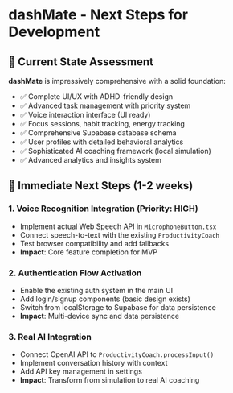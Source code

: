 # dashMate - Next Steps for Development

## 🎯 Current State Assessment

**dashMate** is impressively comprehensive with a solid foundation:
- ✅ Complete UI/UX with ADHD-friendly design
- ✅ Advanced task management with priority system
- ✅ Voice interaction interface (UI ready)
- ✅ Focus sessions, habit tracking, energy tracking
- ✅ Comprehensive Supabase database schema
- ✅ User profiles with detailed behavioral analytics
- ✅ Sophisticated AI coaching framework (local simulation)
- ✅ Advanced analytics and insights system

## 🚀 Immediate Next Steps (1-2 weeks)

### 1. **Voice Recognition Integration** (Priority: HIGH)
- Implement actual Web Speech API in `MicrophoneButton.tsx`
- Connect speech-to-text with the existing `ProductivityCoach`
- Test browser compatibility and add fallbacks
- **Impact**: Core feature completion for MVP

### 2. **Authentication Flow Activation**
- Enable the existing auth system in the main UI
- Add login/signup components (basic design exists)
- Switch from localStorage to Supabase for data persistence
- **Impact**: Multi-device sync and data persistence

### 3. **Real AI Integration**
- Connect OpenAI API to `ProductivityCoach.processInput()`
- Implement conversation history with context
- Add API key management in settings
- **Impact**: Transform from simulation to real AI coaching